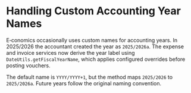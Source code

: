 # Handling Custom Accounting Year Names

E‑conomics occasionally uses custom names for accounting years. In 2025/2026 the
accountant created the year as `2025/2026a`. The expense and invoice services
now derive the year label using `DateUtils.getFiscalYearName`, which applies
configured overrides before posting vouchers.

The default name is `YYYY/YYYY+1`, but the method maps `2025/2026` to
`2025/2026a`. Future years follow the original naming convention.
